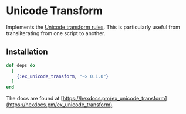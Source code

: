 # Unicode Transform

Implements the [Unicode transform rules](https://unicode.org/reports/tr35/tr35-general.html#Transforms). This is particularly useful from transliterating from one script to another.

## Installation


```elixir
def deps do
  [
    {:ex_unicode_transform, "~> 0.1.0"}
  ]
end
```

The docs are found at [https://hexdocs.pm/ex_unicode_transform](https://hexdocs.pm/ex_unicode_transform).

